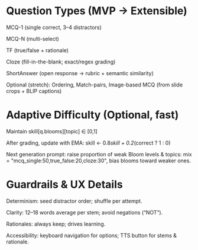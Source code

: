 # Question Types (MVP → Extensible)

MCQ-1 (single correct, 3–4 distractors)

MCQ-N (multi-select)

TF (true/false + rationale)

Cloze (fill-in-the-blank; exact/regex grading)

ShortAnswer (open response → rubric + semantic similarity)

Optional (stretch): Ordering, Match-pairs, Image-based MCQ (from slide crops + BLIP captions)

# Adaptive Difficulty (Optional, fast)

Maintain skill[q.blooms][topic] ∈ [0,1]

After grading, update with EMA:
skill ← 0.8*skill + 0.2*(correct ? 1 : 0)

Next generation prompt: raise proportion of weak Bloom levels & topics:
mix = "mcq_single:50,true_false:20,cloze:30", bias blooms toward weaker ones.

# Guardrails & UX Details

Determinism: seed distractor order; shuffle per attempt.

Clarity: 12–18 words average per stem; avoid negations (“NOT”).

Rationales: always keep; drives learning.

Accessibility: keyboard navigation for options; TTS button for stems & rationale.